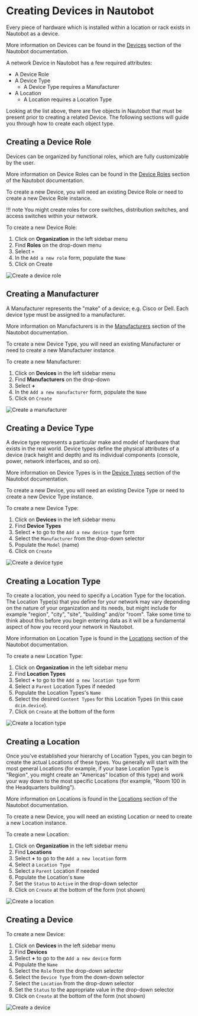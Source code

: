 # Creating Devices in Nautobot

Every piece of hardware which is installed within a location or rack exists in Nautobot as a device.

More information on Devices can be found in the [Devices](../../core-data-model/dcim/device.md#devices) section of the Nautobot documentation.

A network Device in Nautobot has a few required attributes:

* A Device Role
* A Device Type
    * A Device Type requires a Manufacturer
* A Location
    * A Location requires a Location Type

Looking at the list above, there are five objects in Nautobot that must be present prior to creating a related Device.
The following sections will guide you through how to create each object type.

## Creating a Device Role

Devices can be organized by functional roles, which are fully customizable by the user.

More information on Device Roles can be found in the [Device Roles](../../platform-functionality/role.md) section of the Nautobot documentation.

To create a new Device, you will need an existing Device Role or need to create a new Device Role instance.

!!! note
     You might create roles for core switches, distribution switches, and access switches within your network.

To create a new Device Role:

1. Click on **Organization** in the left sidebar menu
2. Find **Roles** on the drop-down menu
3. Select `+`
4. In the `Add a new role` form, populate the `Name`
5. Click on Create

![Create a device role](../images/getting-started-nautobot-ui/3-create-role.png)

## Creating a Manufacturer

A Manufacturer represents the "make" of a device; e.g. Cisco or Dell. Each device type must be assigned to a manufacturer.

More information on Manufacturers is in the [Manufacturers](../../core-data-model/dcim/manufacturer.md) section of the Nautobot documentation.

To create a new Device Type, you will need an existing Manufacturer or need to create a new Manufacturer instance.

To create a new Manufacturer:

1. Click on **Devices** in the left sidebar menu
2. Find **Manufacturers** on the drop-down
3. Select **+**
4. In the `Add a new manufacturer` form, populate the `Name`
5. Click on `Create`

![Create a manufacturer](../images/getting-started-nautobot-ui/2-create-manufacturer.png)

## Creating a Device Type

A device type represents a particular make and model of hardware that exists in the real world.
Device types define the physical attributes of a device (rack height and depth) and its individual components (console, power, network interfaces, and so on).

More information on Device Types is in the [Device Types](../../core-data-model/dcim/devicetype.md) section of the Nautobot documentation.

To create a new Device, you will need an existing Device Type or need to create a new Device Type instance.

To create a new Device Type:

1. Click on **Devices** in the left sidebar menu
2. Find **Device Types**
3. Select **+** to go to the `Add a new device type` form
4. Select the `Manufacturer` from the drop-down selector
5. Populate the `Model` (name)
6. Click on `Create`

![Create a device type](../images/getting-started-nautobot-ui/4-create-device-type.png)

## Creating a Location Type

To create a location, you need to specify a Location Type for the location. The Location Type(s) that you define for your network may vary depending on the nature of your organization and its needs, but might include for example "region", "city", "site", "building" and/or "room". Take some time to think about this before you begin entering data as it will be a fundamental aspect of how you record your network in Nautobot.

More information on Location Type is found in the [Locations](../../core-data-model/dcim/locationtype.md#location-types) section of the Nautobot documentation.

To create a new Location Type:

1. Click on **Organization** in the left sidebar menu
2. Find **Location Types**
3. Select **+** to go to the `Add a new location type` form
4. Select a `Parent` Location Types if needed
5. Populate the Location Types's `Name`
6. Select the desired `Content Types` for this Location Types (in this case `dcim.device`).
7. Click on `Create` at the bottom of the form

![Create a location type](../images/getting-started-nautobot-ui/1-create-location-type.png)

## Creating a Location

Once you've established your hierarchy of Location Types, you can begin to create the actual Locations of these types. You generally will start with the most general Locations (for example, if your base Location Type is "Region", you might create an "Americas" location of this type) and work your way down to the most specific Locations (for example, "Room 100 in the Headquarters building").

More information on Locations is found in the [Locations](../../core-data-model/dcim/location.md#locations) section of the Nautobot documentation.

To create a new Device, you will need an existing Location or need to create a new Location instance.

To create a new Location:

1. Click on **Organization** in the left sidebar menu
2. Find **Locations**
3. Select **+** to go to the `Add a new location` form
4. Select a `Location Type`
5. Select a `Parent` Location if needed
6. Populate the Location's `Name`
7. Set the `Status` to `Active` in the drop-down selector
8. Click on `Create` at the bottom of the form (not shown)

![Create a location](../images/getting-started-nautobot-ui/6-create-location.png)

## Creating a Device

To create a new Device:

1. Click on **Devices** in the left sidebar menu
2. Find **Devices**
3. Select **+** to go to the `Add a new device` form
4. Populate the `Name`
5. Select the `Role` from the drop-down selector
6. Select the `Device Type` from the down-down selector
7. Select the `Location` from the drop-down selector
8. Set the `Status` to the appropriate value in the drop-down selector
9. Click on `Create` at the bottom of the form (not shown)

![Create a device](../images/getting-started-nautobot-ui/5-create-device.png)

